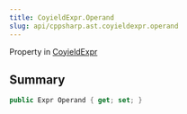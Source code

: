 ```yaml
---
title: CoyieldExpr.Operand
slug: api/cppsharp.ast.coyieldexpr.operand
---
```

Property in [CoyieldExpr](/api/cppsharp/ast/coyieldexpr)

## Summary



```csharp
public Expr Operand { get; set; }
```

